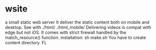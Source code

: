 # wsite
a small static web server
It deliver the static content both
on mobile and desktop. See with
./html/
./html_mobile/
Delivering videos is compat with edge but
not iOS. It comes with strict firewall
handled by the match_resource() function.
installation:
sh make.sh
You have to create content directory.
FL


